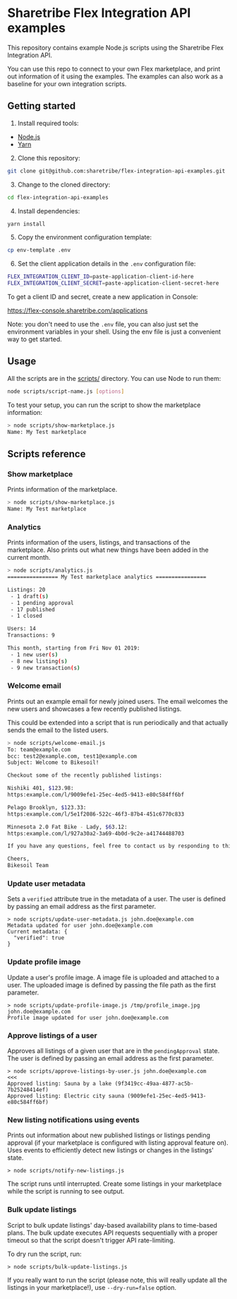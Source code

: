 # Sharetribe Flex Integration API examples

This repository contains example Node.js scripts using the Sharetribe
Flex Integration API.

You can use this repo to connect to your own Flex marketplace, and
print out information of it using the examples. The examples can also
work as a baseline for your own integration scripts.

## Getting started

1. Install required tools:

- [Node.js](https://nodejs.org/)
- [Yarn](https://yarnpkg.com/docs/install)

2. Clone this repository:

```bash
git clone git@github.com:sharetribe/flex-integration-api-examples.git
```

3. Change to the cloned directory:

```bash
cd flex-integration-api-examples
```

4. Install dependencies:

```bash
yarn install
```

5. Copy the environment configuration template:

```bash
cp env-template .env
```

6. Set the client application details in the `.env` configuration file:

```bash
FLEX_INTEGRATION_CLIENT_ID=paste-application-client-id-here
FLEX_INTEGRATION_CLIENT_SECRET=paste-application-client-secret-here
```

To get a client ID and secret, create a new application in Console:

https://flex-console.sharetribe.com/applications

Note: you don't need to use the `.env` file, you can also just set the
environment variables in your shell. Using the env file is just a
convenient way to get started.

## Usage

All the scripts are in the [scripts/](scripts/) directory. You can use
Node to run them:

```bash
node scripts/script-name.js [options]
```

To test your setup, you can run the script to show the marketplace
information:

```bash
> node scripts/show-marketplace.js
Name: My Test marketplace
```

## Scripts reference

### Show marketplace

Prints information of the marketplace.

```bash
> node scripts/show-marketplace.js
Name: My Test marketplace
```

### Analytics

Prints information of the users, listings, and transactions of the
marketplace. Also prints out what new things have been added in the
current month.

```bash
> node scripts/analytics.js
================ My Test marketplace analytics ================

Listings: 20
 - 1 draft(s)
 - 1 pending approval
 - 17 published
 - 1 closed

Users: 14
Transactions: 9

This month, starting from Fri Nov 01 2019:
 - 1 new user(s)
 - 8 new listing(s)
 - 9 new transaction(s)
```

### Welcome email

Prints out an example email for newly joined users. The email welcomes
the new users and showcases a few recently published listings.

This could be extended into a script that is run periodically and that
actually sends the email to the listed users.

```bash
> node scripts/welcome-email.js
To: team@example.com
bcc: test2@example.com, test1@example.com
Subject: Welcome to Bikesoil!

Checkout some of the recently published listings:

Nishiki 401, $123.98:
https:example.com/l/9009efe1-25ec-4ed5-9413-e80c584ff6bf

Pelago Brooklyn, $123.33:
https:example.com/l/5e1f2086-522c-46f3-87b4-451c6770c833

Minnesota 2.0 Fat Bike - Lady, $63.12:
https:example.com/l/927a30a2-3a69-4b0d-9c2e-a41744488703

If you have any questions, feel free to contact us by responding to this email.

Cheers,
Bikesoil Team
```

### Update user metadata

Sets a `verified` attribute true in the metadata of a user. The user is defined
by passing an email address as the first parameter.

```
> node scripts/update-user-metadata.js john.doe@example.com
Metadata updated for user john.doe@example.com
Current metadata: {
  "verified": true
}
```

### Update profile image

Update a user's profile image. A image file is uploaded and attached to a user.
The uploaded image is defined by passing the file path as the first parameter.

```
> node scripts/update-profile-image.js /tmp/profile_image.jpg john.doe@example.com
Profile image updated for user john.doe@example.com
```

### Approve listings of a user

Approves all listings of a given user that are in the `pendingApproval` state.
The user is defined by passing an email address as the first parameter.

```
> node scripts/approve-listings-by-user.js john.doe@example.com                                                                               <<<
Approved listing: Sauna by a lake (9f3419cc-49aa-4877-ac5b-7b25248414ef)
Approved listing: Electric city sauna (9009efe1-25ec-4ed5-9413-e80c584ff6bf)
```

### New listing notifications using events

Prints out information about new published listings or listings pending approval
(if your marketplace is configured with listing approval feature on). Uses
events to efficiently detect new listings or changes in the listings' state.

```
> node scripts/notify-new-listings.js
```

The script runs until interrupted. Create some listings in your marketplace
while the script is running to see output.

### Bulk update listings

Script to bulk update listings' day-based availability plans to time-based
plans. The bulk update executes API requests sequentially with a proper timeout
so that the script doesn't trigger API rate-limiting.

To dry run the script, run:

```
> node scripts/bulk-update-listings.js
```

If you really want to run the script (please note, this will really update all the listings in your marketplace!), use `--dry-run=false` option.
